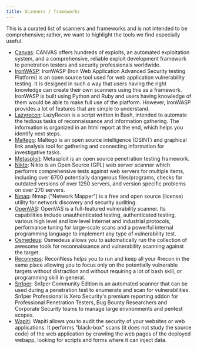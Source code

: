 ```yaml
---
title: Scanners / frameworks
---
```


This is a curated list of scanners and frameworks and is not intended to be comprehensive; rather, we want to highlight the tools we find especially useful.

* [Canvas](https://www.immunityinc.com/products/canvas/): CANVAS offers hundreds of exploits, an automated exploitation system, and a comprehensive, reliable exploit development framework to penetration testers and security professionals worldwide.
* [IronWASP](https://resources.infosecinstitute.com/topic/ironwasp-part-1-2): IronWASP (Iron Web Application Advanced Security testing Platform) is an open source tool used for web application vulnerability testing. It is designed in such a way that users having the right knowledge can create their own scanners using this as a framework. IronWASP is built using Python and Ruby and users having knowledge of them would be able to make full use of the platform. However, IronWASP provides a lot of features that are simple to understand.
* [Lazyrecon](https://github.com/nahamsec/lazyrecon): LazyRecon is a script written in Bash, intended to automate the tedious tasks of reconnaissance and information gathering. The information is organized in an html report at the end, which helps you identify next steps.
* [Maltego](https://www.maltego.com/): Maltego is an open source intelligence (OSINT) and graphical link analysis tool for gathering and connecting information for investigative tasks.
* [Metasploit](https://www.metasploit.com/): Metasploit is an open source penetration testing framework.
* [Nikto](https://cirt.net/Nikto2): Nikto is an Open Source (GPL) web server scanner which performs comprehensive tests against web servers for multiple items, including over 6700 potentially dangerous files/programs, checks for outdated versions of over 1250 servers, and version specific problems on over 270 servers.
* [Nmap](https://nmap.org/): Nmap ("Network Mapper") is a free and open source (license) utility for network discovery and security auditing.
* [OpenVAS](https://www.openvas.org/): OpenVAS is a full-featured vulnerability scanner. Its capabilities include unauthenticated testing, authenticated testing, various high level and low level Internet and industrial protocols, performance tuning for large-scale scans and a powerful internal programming language to implement any type of vulnerability test.
* [Osmedeus](https://github.com/j3ssie/Osmedeus): Osmedeus allows you to automatically run the collection of awesome tools for reconnaissance and vulnerability scanning against the target.
* [Reconness](https://github.com/reconness/reconness): ReconNess helps you to run and keep all your #recon in the same place allowing you to focus only on the potentially vulnerable targets without distraction and without requiring a lot of bash skill, or programming skill in general.
* [Sn1per](https://github.com/1N3/Sn1per): Sn1per Community Edition is an automated scanner that can be used during a penetration test to enumerate and scan for vulnerabilities. Sn1per Professional is Xero Security's premium reporting addon for Professional Penetration Testers, Bug Bounty Researchers and Corporate Security teams to manage large environments and pentest scopes.
* [Wapiti](https://wapiti.sourceforge.io/): Wapiti allows you to audit the security of your websites or web applications. It performs "black-box" scans (it does not study the source code) of the web application by crawling the web pages of the deployed webapp, looking for scripts and forms where it can inject data.
